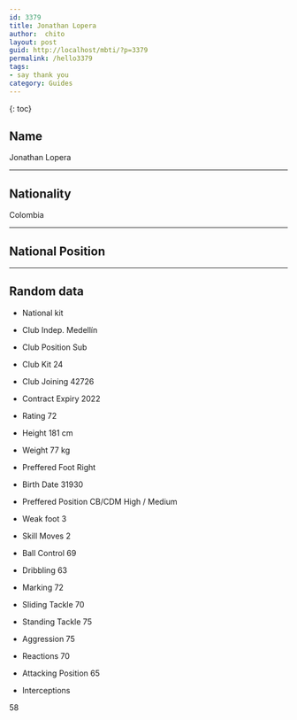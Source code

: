 ```yaml
---
id: 3379
title: Jonathan Lopera
author:  chito 
layout: post
guid: http://localhost/mbti/?p=3379
permalink: /hello3379
tags:
- say thank you
category: Guides
---
```



{: toc}


## Name  
Jonathan Lopera 

* * *

## Nationality  
Colombia 

* * *

## National Position 

* * *

## Random data 

  * National kit 
  * Club 
Indep. Medellín 

  * Club Position 
Sub 

  * Club Kit 
24 

  * Club Joining 
42726 

  * Contract Expiry 
2022 

  * Rating 
72 

  * Height 
181 cm 

  * Weight 
77 kg 

  * Preffered Foot 
Right 

  * Birth Date 
31930 

  * Preffered Position 
CB/CDM High / Medium 

  * Weak foot 
3 

  * Skill Moves 
2 

  * Ball Control 
69 

  * Dribbling 
63 

  * Marking 
72 

  * Sliding Tackle 
70 

  * Standing Tackle 
75 

  * Aggression 
75 

  * Reactions 
70 

  * Attacking Position 
65 

  * Interceptions 

58</ul>